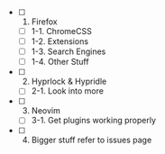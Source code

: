 - [ ] 1. Firefox
	- [ ] 1-1. ChromeCSS
	- [ ] 1-2. Extensions
	- [ ] 1-3. Search Engines
	- [ ] 1-4. Other Stuff
- [ ] 2. Hyprlock & Hypridle
	- [ ] 2-1. Look into more
- [ ] 3.  Neovim
	- [ ] 3-1. Get plugins working properly
- [ ] 4. Bigger stuff refer to issues page
